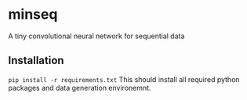 # minseq
A tiny convolutional neural network for sequential data

## Installation
`pip install -r requirements.txt`
This should install all required python packages and data generation environemnt.
